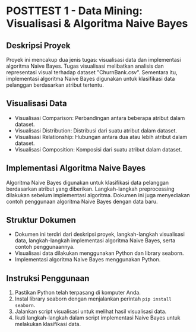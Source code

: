 # POSTTEST 1 - Data Mining: Visualisasi & Algoritma Naive Bayes

## Deskripsi Proyek
Proyek ini mencakup dua jenis tugas: visualisasi data dan implementasi algoritma Naive Bayes. Tugas visualisasi melibatkan analisis dan representasi visual terhadap dataset "ChurnBank.csv". Sementara itu, implementasi algoritma Naive Bayes digunakan untuk klasifikasi data pelanggan berdasarkan atribut tertentu.

## Visualisasi Data
- Visualisasi Comparison: Perbandingan antara beberapa atribut dalam dataset.
- Visualisasi Distribution: Distribusi dari suatu atribut dalam dataset.
- Visualisasi Relationship: Hubungan antara dua atau lebih atribut dalam dataset.
- Visualisasi Composition: Komposisi dari suatu atribut dalam dataset.

## Implementasi Algoritma Naive Bayes
Algoritma Naive Bayes digunakan untuk klasifikasi data pelanggan berdasarkan atribut yang diberikan. Langkah-langkah preprocessing dilakukan sebelum implementasi algoritma. Dokumen ini juga menyediakan contoh penggunaan algoritma Naive Bayes dengan data baru.

## Struktur Dokumen
- Dokumen ini terdiri dari deskripsi proyek, langkah-langkah visualisasi data, langkah-langkah implementasi algoritma Naive Bayes, serta contoh penggunaannya.
- Visualisasi data dilakukan menggunakan Python dan library seaborn.
- Implementasi algoritma Naive Bayes menggunakan Python.

## Instruksi Penggunaan
1. Pastikan Python telah terpasang di komputer Anda.
2. Instal library seaborn dengan menjalankan perintah `pip install seaborn`.
3. Jalankan script visualisasi untuk melihat hasil visualisasi data.
4. Ikuti langkah-langkah dalam script implementasi Naive Bayes untuk melakukan klasifikasi data.
